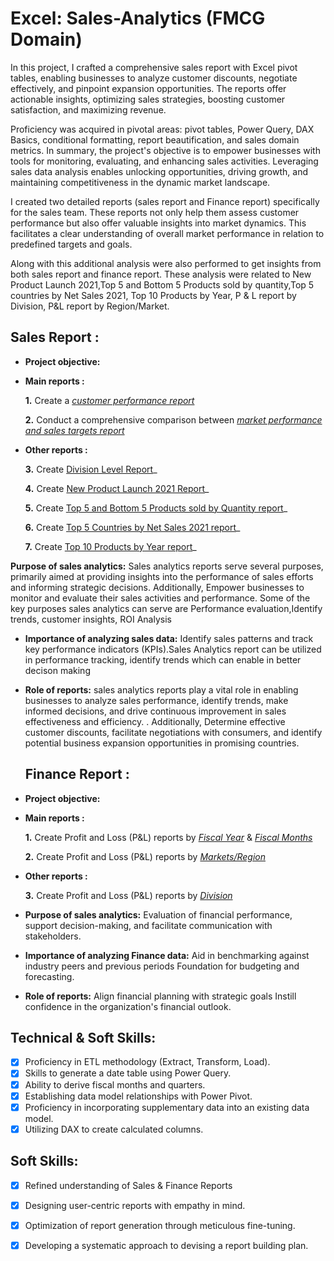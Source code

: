 # Excel: Sales-Analytics (FMCG Domain)

In this project, I crafted a comprehensive sales report with Excel pivot tables, enabling businesses to analyze customer discounts, negotiate effectively, and pinpoint expansion opportunities. The reports offer actionable insights, optimizing sales strategies, boosting customer satisfaction, and maximizing revenue.

Proficiency was acquired in pivotal areas: pivot tables, Power Query, DAX Basics, conditional formatting, report beautification, and sales domain metrics.
In summary, the project's objective is to empower businesses with tools for monitoring, evaluating, and enhancing sales activities. Leveraging sales data analysis enables unlocking opportunities, driving growth, and maintaining competitiveness in the dynamic market landscape.

I created two detailed reports (sales report and Finance report) specifically for the sales team. These reports not only help them assess customer performance but also offer valuable insights into market dynamics. This facilitates a clear understanding of overall market performance in relation to predefined targets and goals.

Along with this additional analysis were also performed to get insights from both sales report and finance report. These analysis were related to New Product Launch 2021,Top 5 and Bottom 5 Products sold by quantity,Top 5 countries by Net Sales 2021, Top 10 Products by Year, P & L report by Division, P&L report by Region/Market.

## Sales Report :

- **Project objective:**

  
 - **Main reports :**
     
    **1.** Create a _[customer performance report](https://github.com/singhsaurabh88/Excel-Sales-Analytics/blob/main/Customer%20Performance%20Report.pdf)_ 

    **2.** Conduct a comprehensive comparison between _[market performance and sales targets report](https://github.com/singhsaurabh88/Excel-Sales-Analytics/blob/main/Market%20Performance%20Vs%20Target%20Report.pdf)_

 - **Other reports :**
     
    **3.** Create [Division Level Report](https://github.com/singhsaurabh88/Excel-Sales-Analytics/blob/main/Division%20Level%20Report.pdf)_
     
    **4.**  Create [New Product Launch 2021 Report](https://github.com/singhsaurabh88/Excel-Sales-Analytics/blob/main/New%20Product%20Launch%202021.pdf)_
  
    **5.** Create [Top 5 and Bottom 5 Products sold by Quantity report](https://github.com/singhsaurabh88/Excel-Sales-Analytics/blob/main/Top%205%20and%20Bottom%205%20Products.pdf)_
  
    **6.**  Create [Top 5 Countries by Net Sales 2021 report](https://github.com/singhsaurabh88/Excel-Sales-Analytics/blob/main/Top%205%20Counries%20by%20Net%20Sales.pdf)_
  
    **7.**  Create [Top 10 Products by Year report](https://github.com/singhsaurabh88/Excel-Sales-Analytics/blob/main/Top%2010%20Products%20by%20Year.pdf)_



**Purpose of sales analytics:** Sales analytics reports serve several purposes, primarily aimed at providing insights into the performance of sales efforts and informing strategic decisions. Additionally, Empower businesses to monitor and evaluate their sales activities and performance. Some of the key purposes sales analytics can serve are Performance evaluation,Identify trends, customer insights, ROI Analysis

- **Importance of analyzing sales data:** Identify sales patterns and track key performance indicators (KPIs).Sales Analytics report can be utilized in performance tracking, identify trends which can enable in better decison making

- **Role of reports:** sales analytics reports play a vital role in enabling businesses to analyze sales performance, identify trends, make informed decisions, and drive continuous improvement in sales effectiveness and efficiency. . Additionally, Determine effective customer discounts, facilitate negotiations with consumers, and identify potential business expansion opportunities in promising countries.



  ## Finance Report :

- **Project objective:**
  
 - **Main reports :**
     
    **1.** Create Profit and Loss (P&L) reports by _[Fiscal Year](https://github.com/singhsaurabh88/Excel-Sales-Analytics/blob/main/P%20%26%20L%20Statements%20by%20Fiscal%20Year.pdf)_ & _[Fiscal Months](https://github.com/singhsaurabh88/Excel-Sales-Analytics/blob/main/P%20%26%20L%20Statements%20by%20Fiscal%20Months.pdf)_ 

   **2.** Create Profit and Loss (P&L) reports by _[Markets/Region](https://github.com/singhsaurabh88/Excel-Sales-Analytics/blob/main/P%20%26%20L%20Statements%20by%20Region.pdf)_


- **Other reports :**
  
    **3.** Create Profit and Loss (P&L) reports by _[Division](https://github.com/singhsaurabh88/Excel-Sales-Analytics/blob/main/P%20%26%20L%20Statements%20by%20Division.pdf)_



- **Purpose of sales analytics:** Evaluation of financial performance, support decision-making, and facilitate communication with stakeholders.

- **Importance of analyzing Finance data:** Aid in benchmarking against industry peers and previous periods Foundation for budgeting and forecasting.

- **Role of reports:** Align financial planning with strategic goals Instill confidence in the organization's financial outlook.


## Technical & Soft Skills:
- [x]	Proficiency in ETL methodology (Extract, Transform, Load).
- [x]	Skills to generate a date table using Power Query.
- [x]	Ability to derive fiscal months and quarters.
- [x]	Establishing data model relationships with Power Pivot.
- [x]	Proficiency in incorporating supplementary data into an existing data model.
- [x]	Utilizing DAX to create calculated columns.

## Soft Skills:
- [x]	Refined understanding of Sales & Finance Reports
- [x]	Designing user-centric reports with empathy in mind.
- [x]	Optimization of report generation through meticulous fine-tuning.
- [x]	Developing a systematic approach to devising a report building plan.

